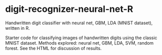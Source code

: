 # digit-recognizer-neural-net-R
Handwritten digit classifier with neural net, GBM, LDA (MNIST dataset), written in R.

Starter code for classifying images of handwritten digits using the classic MNIST dataset. Methods explored: neural net, GBM, LDA, SVM, random forest. See the HTML for discussion of results.

